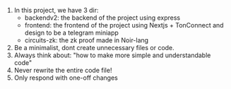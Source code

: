 1. In this project, we have 3 dir:
   - backendv2: the backend of the project using express
   - frontend: the frontend of the project using Nextjs + TonConnect and design to be a telegram miniapp
   - circuits-zk: the zk proof made in Noir-lang
2. Be a minimalist, dont create unnecessary files or code.
3. Always think about: "how to make more simple and understandable code"
4. Never rewrite the entire code file!
5. Only respond with one-off changes


